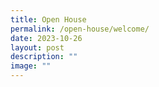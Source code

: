```yaml
---
title: Open House
permalink: /open-house/welcome/
date: 2023-10-26
layout: post
description: ""
image: ""
---
```


